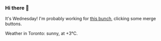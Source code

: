 ### Hi there :wave:

It's Wednesday! I'm probably working for [this bunch](https://github.com/kohofinancial), clicking some merge buttons.

Weather in Toronto: sunny, at +3°C.
